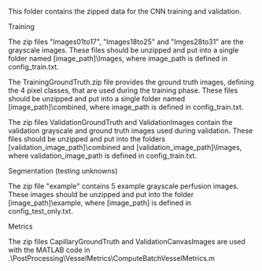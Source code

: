 This folder contains the zipped data for the CNN training and validation.
 
Training

The zip files "Images01to17", "Images18to25" and "Imges28to31" are the grayscale images. 
These files should be unzipped and put into a single folder named 
[image_path]\Images, where image_path is defined in config_train.txt.

The TrainingGroundTruth.zip file provides the ground truth images, 
defining the 4 pixel classes, that are used during the training phase.
These files should be unzipped and put into a single folder named 
[image_path]\combined, where image_path is defined in config_train.txt.
 
The zip files ValidationGroundTruth and ValidationImages contain the 
validation grayscale and ground truth images used during validation.
These files should be unzipped and put into the folders 
[validation_image_path]\combined and [validation_image_path]\Images, 
where validation_image_path is defined in config_train.txt.

Segmentation (testing unknowns)

The zip file "example" contains 5 example grayscale perfusion images. 
These images should be unzipped and put into the folder [image_path]\example,
where [image_path] is defined in config_test_only.txt. 

Metrics

The zip files CapillaryGroundTruth and ValidationCanvasImages are used with 
the MATLAB code in .\PostProcessing\VesselMetrics\ComputeBatchVesselMetrics.m  
